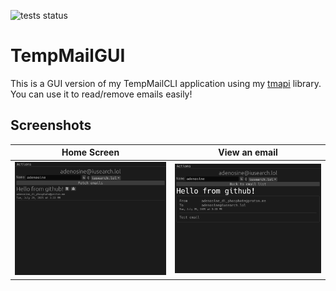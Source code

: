 ![tests status](https://github.com/doomed-neko/tmgui/workflows/Rust/badge.svg)

# TempMailGUI

This is a GUI version of my TempMailCLI application using my [tmapi](https://github.com/doomed-neko/tmapi/) library.
You can use it to read/remove emails easily!

## Screenshots

| Home Screen                                                                                                             | View an email                                                                                                    |
| ----------------------------------------------------------------------------------------------------------------------- | ---------------------------------------------------------------------------------------------------------------- |
| ![main_screen](https://raw.githubusercontent.com/doomed-neko/tmgui/refs/heads/master/screenshots/main_with_message.png) | ![main_screen](https://raw.githubusercontent.com/doomed-neko/tmgui/refs/heads/master/screenshots/view_email.png) |
